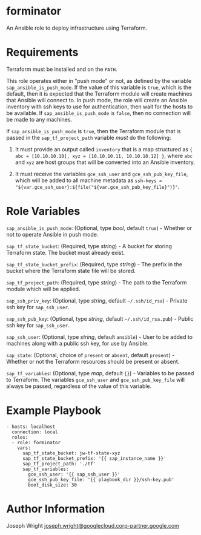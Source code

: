 # forminator

An Ansible role to deploy infrastructure using Terraform.

# Requirements

Terraform must be installed and on the `PATH`.

This role operates either in "push mode" or not, as defined by the variable `sap_ansible_is_push_mode`. If the value of this variable is `true`, which is the default, then it is expected that the Terraform module will create machines that Ansible will connect to. In push mode, the role will create an Ansible inventory with ssh keys to use for authentication, then wait for the hosts to be available. If `sap_ansible_is_push_mode` is `false`, then no connection will be made to any machines.

If `sap_ansible_is_push_mode` is `true`, then the Terraform module that is passed in the `sap_tf_project_path` variable _must_ do the following:

1. It must provide an output called `inventory` that is a map structured as `{ abc = [10.10.10.10], xyz = [10.10.10.11, 10.10.10.12] }`, where `abc` and `xyz` are host groups that will be converted into an Ansible inventory.

2. It must receive the variables `gce_ssh_user` and `gce_ssh_pub_key_file`, which will be added to all machine metadata as `ssh-keys = "${var.gce_ssh_user}:${file("${var.gce_ssh_pub_key_file}")}"`.

# Role Variables

`sap_ansible_is_push_mode`: (Optional, type _bool_, default `true`) - Whether or not to operate Ansible in push mode.

`sap_tf_state_bucket`: (Required, type _string_) - A bucket for storing Terraform state. The bucket must already exist.

`sap_tf_state_bucket_prefix`: (Required, type _string_) - The prefix in the bucket where the Terraform state file will be stored.

`sap_tf_project_path`: (Required, type _string_) - The path to the Terraform module which will be applied.

`sap_ssh_priv_key`: (Optional, type _string_, default `~/.ssh/id_rsa`) - Private ssh key for `sap_ssh_user`.

`sap_ssh_pub_key`: (Optional, type _string_, default `~/.ssh/id_rsa.pub`) - Public ssh key for `sap_ssh_user`.

`sap_ssh_user`: (Optional, type _string_, default `ansible`) - User to be added to machines along with a public ssh key, for use by Ansible.

`sap_state`: (Optional, choice of `present` or `absent`, default `present`) - Whether or not the Terraform resources should be present or absent.

`sap_tf_variables`: (Optional, type _map_, default `{}`) - Variables to be passed to Terraform. The variables `gce_ssh_user` and `gce_ssh_pub_key_file` will always be passed, regardless of the value of this variable.

# Example Playbook

```
- hosts: localhost
  connection: local
  roles:
  - role: forminator
    vars:
      sap_tf_state_bucket: jw-tf-state-xyz
      sap_tf_state_bucket_prefix: '{{ sap_instance_name }}'
      sap_tf_project_path: './tf'
      sap_tf_variables:
        gce_ssh_user: '{{ sap_ssh_user }}'
        gce_ssh_pub_key_file: '{{ playbook_dir }}/ssh-key.pub'
        boot_disk_size: 30
```

# Author Information

Joseph Wright <joseph.wright@googlecloud.corp-partner.google.com>
